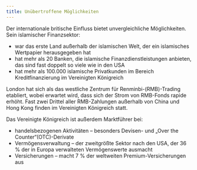 ```yaml
---
title: Unübertroffene Möglichkeiten
--- 
```


Der internationale britische Einfluss bietet unvergleichliche Möglichkeiten. Sein islamischer Finanzsektor: 

- war das erste Land außerhalb der islamischen Welt, der ein islamisches Wertpapier herausgegeben hat 
- hat mehr als 20 Banken, die islamische Finanzdienstleistungen anbieten, das sind fast doppelt so viele wie in den USA 
- hat mehr als 100.000 islamische Privatkunden im Bereich Kreditfinanzierung im Vereinigten Königreich

London hat sich als das westliche Zentrum für Renminbi-(RMB)-Trading etabliert, wobei erwartet wird, dass sich der Strom von RMB-Fonds rapide erhöht. Fast zwei Drittel aller RMB-Zahlungen außerhalb von China und Hong Kong finden im Vereinigten Königreich statt. 

Das Vereinigte Königreich ist außerdem Marktführer bei:

- handelsbezogenen Aktivitäten – besonders Devisen- und „Over the Counter“(OTC)-Derivate 
- Vermögensverwaltung – der zweitgrößte Sektor nach den USA, der 36 % der in Europa verwalteten Vermögenswerte ausmacht 
- Versicherungen – macht 7 % der weltweiten Premium-Versicherungen aus